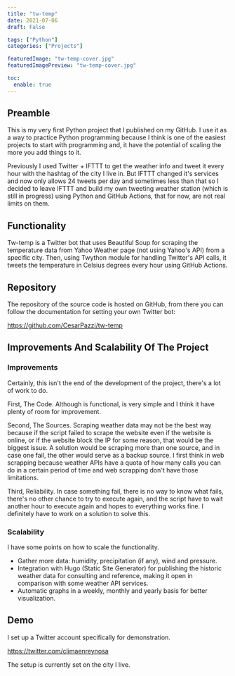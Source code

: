 ```yaml
---
title: "tw-temp"
date: 2021-07-06
draft: False

tags: ["Python"]
categories: ["Projects"]

featuredImage: "tw-temp-cover.jpg"
featuredImagePreview: "tw-temp-cover.jpg"

toc:
  enable: true
---
```


## Preamble

This is my very first Python project that I published on my GitHub. I use it as a way to practice Python programming because I think is one of the easiest projects to start with programming and, it have the potential of scaling the more you add things to it.

Previously I used Twitter + IFTTT to get the weather info and tweet it every hour with the hashtag of the city I live in. But IFTTT changed it's services and now only allows 24 tweets per day and sometimes less than that so I decided to leave IFTTT and build my own tweeting weather station (which is still in progress) using Python and GitHub Actions, that for now, are not real limits on them.

## Functionality

Tw-temp is a Twitter bot that uses Beautiful Soup for scraping the temperature data from Yahoo Weather page (not using Yahoo's API) from a specific city. Then, using Twython module for handling Twitter's API calls, it tweets the temperature in Celsius degrees every hour using GitHub Actions.

## Repository

The repository of the source code is hosted on GitHub, from there you can follow the documentation for setting your own Twitter bot:

https://github.com/CesarPazzi/tw-temp

## Improvements And Scalability Of The Project

### Improvements

Certainly, this isn't the end of the development of the project, there's a lot of work to do. 

First, The Code. Although is functional, is very simple and I think it have plenty of room for improvement.

Second, The Sources. Scraping weather data may not be the best way because if the script failed to scrape the website even if the website is online, or if the website block the IP for some reason, that would be the biggest issue. A solution would be scraping more than one source, and in case one fail, the other would serve as a backup source. I first think in web scrapping because weather APIs have a quota of how many calls you can do in a certain period of time and web scrapping don't have those limitations. 

Third, Reliability. In case something fail, there is no way to know what fails, there's no other chance to try to execute again, and the script have to wait another hour to execute again and hopes to everything works fine. I definitely have to work on a solution to solve this.

### Scalability

I have some points on how to scale the functionality. 

* Gather more data: humidity, precipitation (if any), wind and pressure.
* Integration with Hugo (Static Site Generator) for publishing the historic weather data for consulting and reference, making it open in comparison with some weather API services.
* Automatic graphs in a weekly, monthly and yearly basis for better visualization.

## Demo

I set up a Twitter account specifically for demonstration.

https://twitter.com/climaenreynosa

The setup is currently set on the city I live.